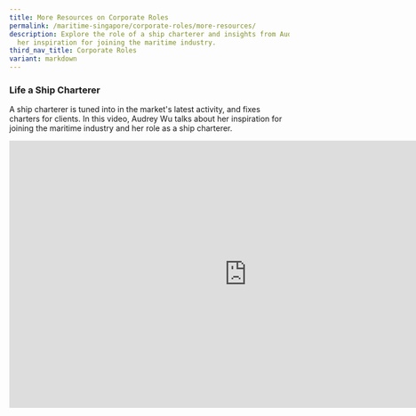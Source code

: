 ```yaml
---
title: More Resources on Corporate Roles
permalink: /maritime-singapore/corporate-roles/more-resources/
description: Explore the role of a ship charterer and insights from Audrey Wu on
  her inspiration for joining the maritime industry.
third_nav_title: Corporate Roles
variant: markdown
---
```

### Life a Ship Charterer
A ship charterer is tuned into in the market's latest activity, and fixes charters for clients. In this video, Audrey Wu talks about her inspiration for joining the maritime industry and her role as a ship charterer.
<iframe allowfullscreen="" allow="accelerometer; autoplay; clipboard-write; encrypted-media; gyroscope; picture-in-picture; web-share" frameborder="0" title="YouTube video player" src="https://www.youtube.com/embed/Ny-wWq85PeM?si=MtmZizr2XdQJU2PV" height="480" width="854"></iframe>